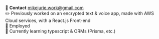 💬 **Contact**  mikejurie.work@gmail.com  
✏️ Previously worked on an encrypted text & voice app, made with AWS Cloud services, with a React.js Front-end   
🔎 Employed  
👋 Currently learning typescript & ORMs (Prisma, etc.)
